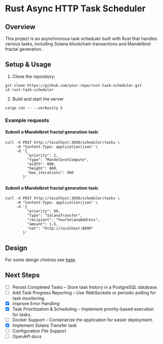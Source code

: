 # Rust Async HTTP Task Scheduler

## Overview

This project is an asynchronous task scheduler built with Rust that handles various tasks,
including Solana blockchain transactions and Mandelbrot fractal generation.

## Setup & Usage
1. Clone the repository:
```
git clone https://github.com/your-repo/rust-task-scheduler.git
cd rust-task-scheduler
```

2. Build and start the server
```
cargo run -- --verbosity 5
```

### Example requests
#### Submit a Mandelbrot fractal generation task:
```
curl -X POST http://localhost:3030/scheduler/tasks \
     -H "Content-Type: application/json" \
     -d '{
          "priority": 1,
          "type": "MandelbrotCompute",
          "width": 800,
          "height": 600,
          "max_iterations": 500
        }'
```

#### Submit a Mandelbrot fractal generation task:
```
curl -X POST http://localhost:3030/scheduler/tasks \
     -H "Content-Type: application/json" \
     -d '{
          "priority": 99,
          "type": "SolanaTransfer",
          "recipient": "YourSolanaAddress",
          "amount": 1.5,
          "net": "http://localhost:8899"
        }'
```

## Design
For some design choices see [here](design.md).

## Next Steps

- [ ] Persist Completed Tasks – Store task history in a PostgreSQL database.
- [ ] Add Task Progress Reporting – Use WebSockets or periodic polling for task monitoring.
- [x] Improve Error Handling
- [x] Task Prioritization & Scheduling – Implement priority-based execution for tasks.
- [ ] Docker Support – Containerize the application for easier deployment.
- [x] Implement Solana Transfer task
- [ ] Configuration File Support
- [ ] OpenAPI docs